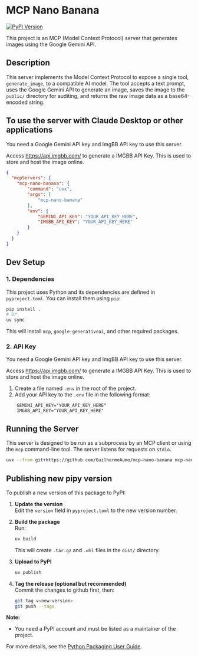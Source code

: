 # MCP Nano Banana

[![PyPI Version](https://img.shields.io/pypi/v/mcp-nano-banana.svg)](https://pypi.org/project/mcp-nano-banana/)

This project is an MCP (Model Context Protocol) server that generates images using the Google Gemini API.

## Description

This server implements the Model Context Protocol to expose a single tool, `generate_image`, to a compatible AI model. The tool accepts a text prompt, uses the Google Gemini API to generate an image, saves the image to the `public/` directory for auditing, and returns the raw image data as a base64-encoded string.

## To use the server with Claude Desktop or other applications

You need a Google Gemini API key and ImgBB API key to use this server.

Access https://api.imgbb.com/ to generate a IMGBB API Key. This is used to store and host the image online.

```json
{
  "mcpServers": {
    "mcp-nano-banana": {
        "command": "uvx",
        "args": [
            "mcp-nano-banana"
        ],
        "env": {
            "GEMINI_API_KEY": "YOUR_API_KEY_HERE",
            "IMGBB_API_KEY": "YOUR_API_KEY_HERE"
        }
    }
  }
}
```


## Dev Setup

### 1. Dependencies

This project uses Python and its dependencies are defined in `pyproject.toml`. You can install them using `pip`:

```bash
pip install .
# Or
uv sync
```

This will install `mcp`, `google-generativeai`, and other required packages.

### 2. API Key

You need a Google Gemini API key and ImgBB API key to use this server.

Access https://api.imgbb.com/ to generate a IMGBB API Key. This is used to store and host the image online.

1.  Create a file named `.env` in the root of the project.
2.  Add your API key to the `.env` file in the following format:

```
    GEMINI_API_KEY="YOUR_API_KEY_HERE"
    IMGBB_API_KEY="YOUR_API_KEY_HERE"
```

## Running the Server

This server is designed to be run as a subprocess by an MCP client or using the `mcp` command-line tool. The server listens for requests on `stdio`.

```bash
uvx --from git+https://github.com/GuilhermeAumo/mcp-nano-banana mcp-nano-banana
```


## Publishing new pipy version
To publish a new version of this package to PyPI:

1. **Update the version**  
   Edit the `version` field in `pyproject.toml` to the new version number.

2. **Build the package**  
   Run:
   ```bash
   uv build
   ```
   This will create `.tar.gz` and `.whl` files in the `dist/` directory.

3. **Upload to PyPI**  
   ```bash
   uv publish
   ```

4. **Tag the release (optional but recommended)**  
  Commit the changes to github first, then:
  
   ```bash
   git tag v<new-version>
   git push --tags
   ```

**Note:**  
- You need a PyPI account and must be listed as a maintainer of the project.

For more details, see the [Python Packaging User Guide](https://packaging.python.org/tutorials/packaging-projects/).
